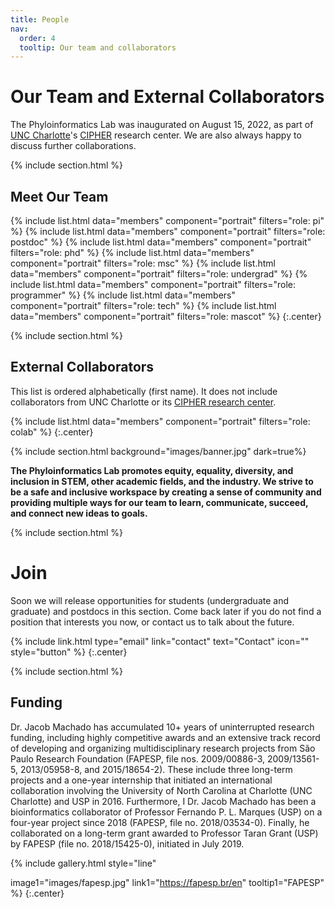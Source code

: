 ```yaml
---
title: People
nav:
  order: 4
  tooltip: Our team and collaborators
---
```


# <i class="fas fa-users"></i>Our Team and External Collaborators

The Phyloinformatics Lab was inaugurated on August 15, 2022, as part of [UNC Charlotte](https://www.charlotte.edu/)'s [CIPHER](https://cipher.charlotte.edu/) research center. We are also always happy to discuss further collaborations.

{% include section.html %}

## Meet Our Team

{% include list.html data="members" component="portrait" filters="role: pi" %}
{% include list.html data="members" component="portrait" filters="role: postdoc" %}
{% include list.html data="members" component="portrait" filters="role: phd" %}
{% include list.html data="members" component="portrait" filters="role: msc" %}
{% include list.html data="members" component="portrait" filters="role: undergrad" %}
{% include list.html data="members" component="portrait" filters="role: programmer" %}
{% include list.html data="members" component="portrait" filters="role: tech" %}
{% include list.html data="members" component="portrait" filters="role: mascot" %}
{:.center}

{% include section.html %}

## External Collaborators

This list is ordered alphabetically (first name). It does not include collaborators from UNC Charlotte or its [CIPHER research center](http://cipher.charlotte.edu/).

{% include list.html data="members" component="portrait" filters="role: colab" %}
{:.center}

<!-- ## Alumni -->

<!-- {% include list.html data="members" component="portrait" filters="role: alumni" %} -->
<!-- {:.center} -->

{% include section.html background="images/banner.jpg" dark=true%}

**The Phyloinformatics Lab promotes equity, equality, diversity, and inclusion in STEM, other academic fields, and the industry. We strive to be a safe and inclusive workspace by creating a sense of community and providing multiple ways for our team to learn, communicate, succeed, and connect new ideas to goals.**



{% include section.html %}

# <i class="fas fa-clipboard"></i>Join

Soon we will release opportunities for students (undergraduate and graduate) and postdocs in this section. Come back later if you do not find a position that interests you now, or contact us to talk about the future.

<!--### Postdoctoral Fellow-->

<!--We have an open position for a postdoctoral fellow (staff). The ideal candidate would have experience with Unix-based operating systems and computer clusters, and should be a person that codes in Bash, Python, and R with easy. Addional computation skills are welcome. Furthermore, the ideal candidate should have strong statistics and biology background (especially on the fields of phylogenetics and machine learning).-->

{% include link.html type="email" link="contact" text="Contact" icon="" style="button" %}
{:.center}

{% include section.html %}

## Funding

Dr. Jacob Machado has accumulated 10+ years of uninterrupted research funding, including highly competitive awards and an extensive track record of developing and organizing multidisciplinary research projects from São Paulo Research Foundation (FAPESP, file nos. 2009/00886-3, 2009/13561-5, 2013/05958-8, and 2015/18654-2). These include three long-term projects and a one-year internship that initiated an international collaboration involving the University of North Carolina at Charlotte (UNC Charlotte) and USP in 2016. Furthermore, I Dr. Jacob Machado has been a bioinformatics collaborator of Professor Fernando P. L. Marques (USP) on a four-year project since 2018 (FAPESP, file no. 2018/03534-0). Finally, he collaborated on a long-term grant awarded to Professor Taran Grant (USP) by FAPESP (file no. 2018/15425-0), initiated in July 2019.

{%
  include gallery.html
  style="line"

  image1="images/fapesp.jpg"
  link1="https://fapesp.br/en"
  tooltip1="FAPESP"
%}
{:.center}
